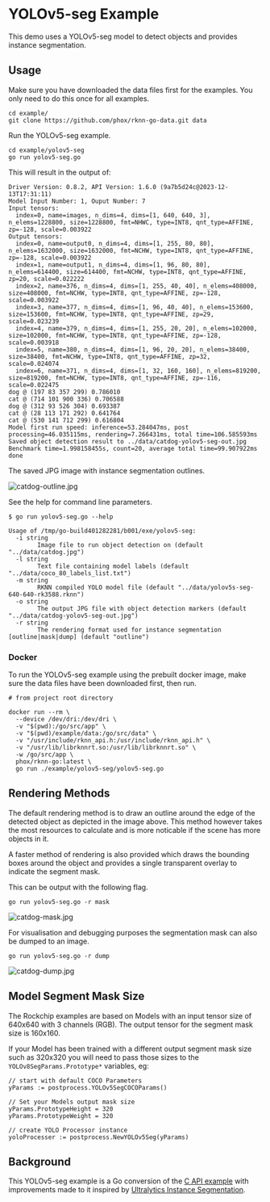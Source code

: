 # YOLOv5-seg Example

This demo uses a YOLOv5-seg model to detect objects and provides 
instance segmentation. 


## Usage

Make sure you have downloaded the data files first for the examples.
You only need to do this once for all examples.

```
cd example/
git clone https://github.com/phox/rknn-go-data.git data
```

Run the YOLOv5-seg example.
```
cd example/yolov5-seg
go run yolov5-seg.go
```

This will result in the output of:
```
Driver Version: 0.8.2, API Version: 1.6.0 (9a7b5d24c@2023-12-13T17:31:11)
Model Input Number: 1, Ouput Number: 7
Input tensors:
  index=0, name=images, n_dims=4, dims=[1, 640, 640, 3], n_elems=1228800, size=1228800, fmt=NHWC, type=INT8, qnt_type=AFFINE, zp=-128, scale=0.003922
Output tensors:
  index=0, name=output0, n_dims=4, dims=[1, 255, 80, 80], n_elems=1632000, size=1632000, fmt=NCHW, type=INT8, qnt_type=AFFINE, zp=-128, scale=0.003922
  index=1, name=output1, n_dims=4, dims=[1, 96, 80, 80], n_elems=614400, size=614400, fmt=NCHW, type=INT8, qnt_type=AFFINE, zp=20, scale=0.022222
  index=2, name=376, n_dims=4, dims=[1, 255, 40, 40], n_elems=408000, size=408000, fmt=NCHW, type=INT8, qnt_type=AFFINE, zp=-128, scale=0.003922
  index=3, name=377, n_dims=4, dims=[1, 96, 40, 40], n_elems=153600, size=153600, fmt=NCHW, type=INT8, qnt_type=AFFINE, zp=29, scale=0.023239
  index=4, name=379, n_dims=4, dims=[1, 255, 20, 20], n_elems=102000, size=102000, fmt=NCHW, type=INT8, qnt_type=AFFINE, zp=-128, scale=0.003918
  index=5, name=380, n_dims=4, dims=[1, 96, 20, 20], n_elems=38400, size=38400, fmt=NCHW, type=INT8, qnt_type=AFFINE, zp=32, scale=0.024074
  index=6, name=371, n_dims=4, dims=[1, 32, 160, 160], n_elems=819200, size=819200, fmt=NCHW, type=INT8, qnt_type=AFFINE, zp=-116, scale=0.022475
dog @ (197 83 357 299) 0.786010
cat @ (714 101 900 336) 0.706588
dog @ (312 93 526 304) 0.693387
cat @ (28 113 171 292) 0.641764
cat @ (530 141 712 299) 0.616804
Model first run speed: inference=53.284047ms, post processing=46.035115ms, rendering=7.266431ms, total time=106.585593ms
Saved object detection result to ../data/catdog-yolov5-seg-out.jpg
Benchmark time=1.998158455s, count=20, average total time=99.907922ms
done
```

The saved JPG image with instance segmentation outlines.

![catdog-outline.jpg](catdog-outline.jpg)


See the help for command line parameters.
```
$ go run yolov5-seg.go --help

Usage of /tmp/go-build401282281/b001/exe/yolov5-seg:
  -i string
        Image file to run object detection on (default "../data/catdog.jpg")
  -l string
        Text file containing model labels (default "../data/coco_80_labels_list.txt")
  -m string
        RKNN compiled YOLO model file (default "../data/yolov5s-seg-640-640-rk3588.rknn")
  -o string
        The output JPG file with object detection markers (default "../data/catdog-yolov5-seg-out.jpg")
  -r string
        The rendering format used for instance segmentation [outline|mask|dump] (default "outline")
```

### Docker

To run the YOLOv5-seg example using the prebuilt docker image, make sure the data files have been downloaded first,
then run.
```
# from project root directory

docker run --rm \
  --device /dev/dri:/dev/dri \
  -v "$(pwd):/go/src/app" \
  -v "$(pwd)/example/data:/go/src/data" \
  -v "/usr/include/rknn_api.h:/usr/include/rknn_api.h" \
  -v "/usr/lib/librknnrt.so:/usr/lib/librknnrt.so" \
  -w /go/src/app \
  phox/rknn-go:latest \
  go run ./example/yolov5-seg/yolov5-seg.go
```




## Rendering Methods

The default rendering method is to draw an outline around the edge of the detected
object as depicted in the image above.   This method however takes the most
resources to calculate and is more noticable if the scene has more objects in it.

A faster method of rendering is also provided which draws the bounding boxes around
the object and provides a single transparent overlay to indicate the segment mask.

This can be output with the following flag.
```
go run yolov5-seg.go -r mask
```

![catdog-mask.jpg](catdog-mask.jpg)

For visualisation and debugging purposes the segmentation mask can also be dumped
to an image.
```
go run yolov5-seg.go -r dump
```

![catdog-dump.jpg](catdog-dump.jpg)


## Model Segment Mask Size

The Rockchip examples are based on Models with an input tensor size of 640x640 with
3 channels (RGB).  The output tensor for the segment mask size is 160x160.

If your Model has been trained with a different output segment mask size such as 320x320
you will need to pass those sizes to the `YOLOv8SegParams.Prototype*` variables, eg:

```
// start with default COCO Parameters
yParams := postprocess.YOLOv5SegCOCOParams()

// Set your Models output mask size
yParams.PrototypeHeight = 320
yParams.PrototypeWeight = 320

// create YOLO Processor instance	
yoloProcesser := postprocess.NewYOLOv5Seg(yParams)
```



## Background

This YOLOv5-seg example is a Go conversion of the [C API example](https://github.com/airockchip/rknn_model_zoo/blob/main/examples/yolov5_seg/cpp/main.cc)
with improvements made to it inspired by [Ultralytics Instance Segmentation](https://docs.ultralytics.com/guides/instance-segmentation-and-tracking/#what-is-instance-segmentation).

